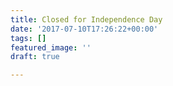 ```yaml
---
title: Closed for Independence Day
date: '2017-07-10T17:26:22+00:00'
tags: []
featured_image: ''
draft: true

---
```

